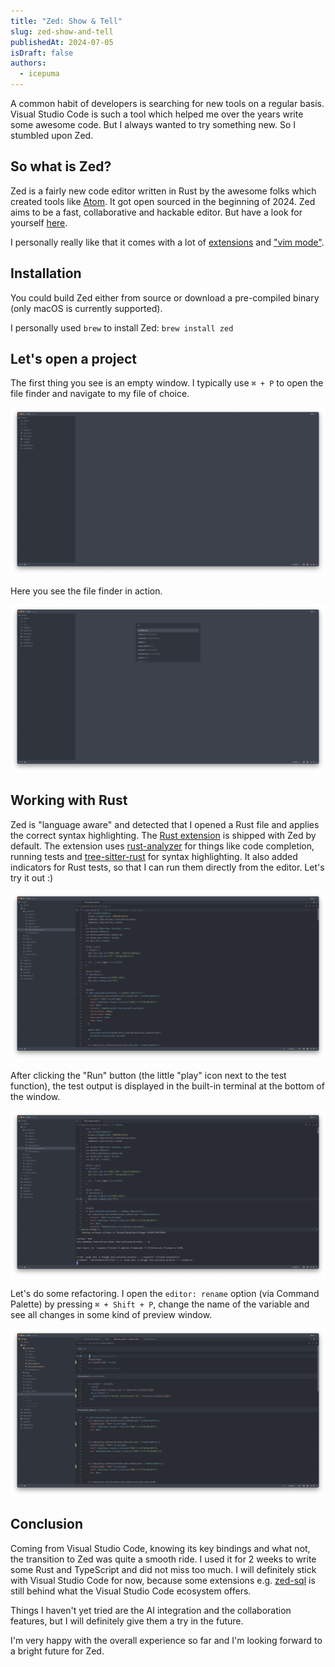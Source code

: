 ```yaml
---
title: "Zed: Show & Tell"
slug: zed-show-and-tell
publishedAt: 2024-07-05
isDraft: false
authors:
  - icepuma
---
```


A common habit of developers is searching for new tools on a regular basis. Visual Studio Code is such a tool which helped me over the years write some awesome code. But I always wanted to try something new. So I stumbled upon Zed.

## So what is Zed?

Zed is a fairly new code editor written in Rust by the awesome folks which created tools like [Atom](https://github.com/atom/atom). It got open sourced in the beginning of 2024. Zed aims to be a fast, collaborative and hackable editor. But have a look for yourself [here](https://github.com/zed-industries/zed).

I personally really like that it comes with a lot of [extensions](https://github.com/zed-industries/zed/tree/main/extensions) and ["vim mode"](https://zed.dev/docs/vim).

## Installation

You could build Zed either from source or download a pre-compiled binary (only macOS is currently supported).

I personally used `brew` to install Zed: `brew install zed`

## Let's open a project

The first thing you see is an empty window. I typically use `⌘ + P` to open the file finder and navigate to my file of choice.

![Zed - empty window](./images/zed-show-and-tell-01.png)

Here you see the file finder in action.

![Zed - file finder](./images/zed-show-and-tell-02.png)

## Working with Rust

Zed is "language aware" and detected that I opened a Rust file and applies the correct syntax highlighting. The [Rust extension](https://zed.dev/docs/languages/rust) is shipped with Zed by default.
The extension uses [rust-analyzer](https://github.com/rust-lang/rust-analyzer) for things like code completion, running tests and [tree-sitter-rust](https://github.com/tree-sitter/tree-sitter-rust) for syntax highlighting.
It also added indicators for Rust tests, so that I can run them directly from the editor. Let's try it out :)

![Zed - rust file](./images/zed-show-and-tell-03.png)

After clicking the "Run" button (the little "play" icon next to the test function), the test output is displayed in the built-in terminal at the bottom of the window.

![Zed - rust test](./images/zed-show-and-tell-04.png)

Let's do some refactoring. I open the `editor: rename` option (via Command Palette) by pressing `⌘ + Shift + P`, change the name of the variable and see all changes in some kind of preview window.

![Zed - refactoring](./images/zed-show-and-tell-05.png)

## Conclusion

Coming from Visual Studio Code, knowing its key bindings and what not, the transition to Zed was quite a smooth ride. I used it for 2 weeks to write some Rust and TypeScript and did not miss too much. I will definitely stick with Visual Studio Code for now, because some extensions e.g. [zed-sql](https://github.com/evrensen467/zed-sql) is still behind what the Visual Studio Code ecosystem offers.

Things I haven't yet tried are the AI integration and the collaboration features, but I will definitely give them a try in the future.

I'm very happy with the overall experience so far and I'm looking forward to a bright future for Zed.
